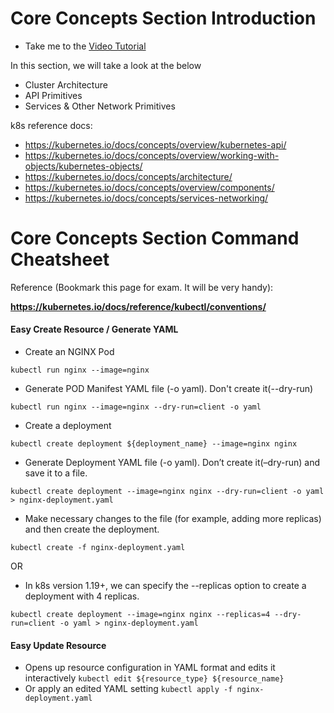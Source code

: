 # Core Concepts Section Introduction

 - Take me to the [Video Tutorial](https://kodekloud.com/topic/core-concepts-section-introduction/)
 
In this section, we will take a look at the below
- Cluster Architecture  
- API Primitives
- Services & Other Network Primitives

k8s reference docs:
- https://kubernetes.io/docs/concepts/overview/kubernetes-api/
- https://kubernetes.io/docs/concepts/overview/working-with-objects/kubernetes-objects/
- https://kubernetes.io/docs/concepts/architecture/
- https://kubernetes.io/docs/concepts/overview/components/
- https://kubernetes.io/docs/concepts/services-networking/

# Core Concepts Section Command Cheatsheet

Reference (Bookmark this page for exam. It will be very handy):

**https://kubernetes.io/docs/reference/kubectl/conventions/**

#### Easy Create Resource / Generate YAML

- Create an NGINX Pod

`kubectl run nginx --image=nginx`

- Generate POD Manifest YAML file (-o yaml). Don't create it(--dry-run)

`kubectl run nginx --image=nginx --dry-run=client -o yaml`

- Create a deployment

`kubectl create deployment ${deployment_name} --image=nginx nginx`

- Generate Deployment YAML file (-o yaml). Don’t create it(–dry-run) and save it to a file.

`kubectl create deployment --image=nginx nginx --dry-run=client -o yaml > nginx-deployment.yaml`

- Make necessary changes to the file (for example, adding more replicas) and then create the deployment.

`kubectl create -f nginx-deployment.yaml`

OR

- In k8s version 1.19+, we can specify the --replicas option to create a deployment with 4 replicas.

`kubectl create deployment --image=nginx nginx --replicas=4 --dry-run=client -o yaml > nginx-deployment.yaml`

#### Easy Update Resource
- Opens up resource configuration in YAML format and edits it interactively
`kubectl edit ${resource_type} ${resource_name}`
- Or apply an edited YAML setting
`kubectl apply -f nginx-deployment.yaml`
